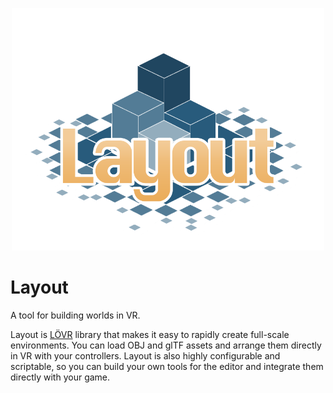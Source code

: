 <p align="center"><img src="/.github/layout.png" width=500px title="Layout logo"/></p>

# Layout

A tool for building worlds in VR. 

Layout is [LÖVR](https://lovr.org) library that makes it easy to rapidly create full-scale environments.  You can load OBJ and glTF assets and arrange them directly in VR with your controllers.  Layout is also highly configurable and scriptable, so you can build your own tools for the editor and integrate them directly with your game.
